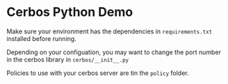 # Cerbos Python Demo

Make sure your environment has the dependencies in `requirements.txt` installed before running.

Depending on your configuation, you may want to change the port number in the cerbos library in `cerbos/__init__.py`

Policies to use with your cerbos server are tin the `policy` folder.
